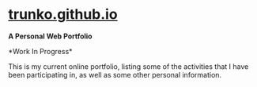 # [trunko.github.io](trunko.github.io)

**A Personal Web Portfolio**

\*Work In Progress\*

This is my current online portfolio, listing some of the activities that I have been
participating in, as well as some other personal information.
